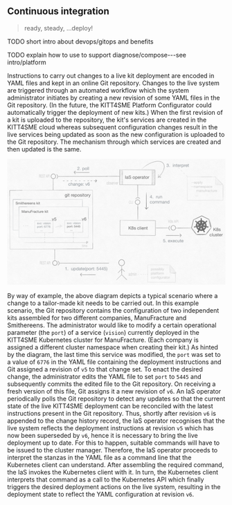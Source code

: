 Continuous integration
----------------------
> ready, steady, ...deploy!

TODO short intro about devops/gitops and benefits

TODO explain how to use to support diagnose/compose---see intro/platform

Instructions to carry out changes to a live kit deployment are encoded
in YAML files and kept in an online Git repository. Changes to the live
system are triggered through an automated workflow which the system
administrator initiates by creating a new revision of some YAML files
in the Git repository. (In the future, the KITT4SME Platform Configurator
could automatically trigger the deployment of new kits.) When the first
revision of a kit is uploaded to the repository, the kit's services are
created in the KITT4SME cloud whereas subsequent configuration changes
result in the live services being updated as soon as the new configuration
is uploaded to the Git repository. The mechanism through which services
are created and then updated is the same.

![Wada wada.][dia.gitops]

By way of example, the above diagram depicts a typical scenario where
a change to a tailor-made kit needs to be carried out. In this example
scenario, the Git repository contains the configuration of two independent
kits assembled for two different companies, ManuFracture and Smithereens.
The administrator would like to modify a certain operational parameter
(the `port`) of a service (`vision`) currently deployed in the KITT4SME
Kubernetes cluster for ManuFracture. (Each company is assigned a different
cluster namespace when creating their kit.) As hinted by the diagram,
the last time this service was modified, the `port` was set to a value
of `6776` in the YAML file containing the deployment instructions and
Git assigned a revision of `v5` to that change set. To enact the desired
change, the administrator edits the YAML file to set `port` to `5445`
and subsequently commits the edited file to the Git repository. On receiving
a fresh version of this file, Git assigns it a new revision of `v6`.
An IaS operator periodically polls the Git repository to detect any
updates so that the current state of the live KITT4SME deployment can
be reconciled with the latest instructions present in the Git repository.
Thus, shortly after revision `v6` is appended to the change history record,
the IaS operator recognises that the live system reflects the deployment
instructions at revision `v5` which has now been superseded by `v6`,
hence it is necessary to bring the live deployment up to date. For this
to happen, suitable commands will have to be issued to the cluster manager.
Therefore, the IaS operator proceeds to interpret the stanzas in the YAML
file as a command line that the Kubernetes client can understand. After
assembling the required command, the IaS invokes the Kubernetes client
with it. In turn, the Kubernetes client interprets that command as a
call to the Kubernetes API which finally triggers the desired deployment
actions on the live system, resulting in the deployment state to reflect
the YAML configuration at revision `v6`.




[dia.gitops]: ./gitops.png
